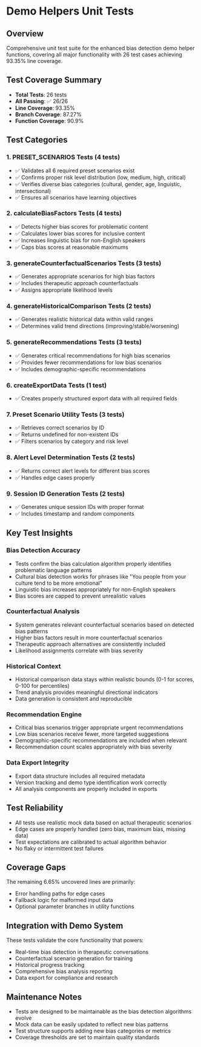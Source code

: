 # Demo Helpers Unit Tests

## Overview
Comprehensive unit test suite for the enhanced bias detection demo helper functions, covering all major functionality with 26 test cases achieving 93.35% line coverage.

## Test Coverage Summary
- **Total Tests**: 26 tests
- **All Passing**: ✅ 26/26
- **Line Coverage**: 93.35%
- **Branch Coverage**: 87.27%
- **Function Coverage**: 90.9%

## Test Categories

### 1. PRESET_SCENARIOS Tests (4 tests)
- ✅ Validates all 6 required preset scenarios exist
- ✅ Confirms proper risk level distribution (low, medium, high, critical)
- ✅ Verifies diverse bias categories (cultural, gender, age, linguistic, intersectional)
- ✅ Ensures all scenarios have learning objectives

### 2. calculateBiasFactors Tests (4 tests)
- ✅ Detects higher bias scores for problematic content
- ✅ Calculates lower bias scores for inclusive content
- ✅ Increases linguistic bias for non-English speakers
- ✅ Caps bias scores at reasonable maximums

### 3. generateCounterfactualScenarios Tests (3 tests)
- ✅ Generates appropriate scenarios for high bias factors
- ✅ Includes therapeutic approach counterfactuals
- ✅ Assigns appropriate likelihood levels

### 4. generateHistoricalComparison Tests (2 tests)
- ✅ Generates realistic historical data within valid ranges
- ✅ Determines valid trend directions (improving/stable/worsening)

### 5. generateRecommendations Tests (3 tests)
- ✅ Generates critical recommendations for high bias scenarios
- ✅ Provides fewer recommendations for low bias scenarios
- ✅ Includes demographic-specific recommendations

### 6. createExportData Tests (1 test)
- ✅ Creates properly structured export data with all required fields

### 7. Preset Scenario Utility Tests (3 tests)
- ✅ Retrieves correct scenarios by ID
- ✅ Returns undefined for non-existent IDs
- ✅ Filters scenarios by category and risk level

### 8. Alert Level Determination Tests (2 tests)
- ✅ Returns correct alert levels for different bias scores
- ✅ Handles edge cases properly

### 9. Session ID Generation Tests (2 tests)
- ✅ Generates unique session IDs with proper format
- ✅ Includes timestamp and random components

## Key Test Insights

### Bias Detection Accuracy
- Tests confirm the bias calculation algorithm properly identifies problematic language patterns
- Cultural bias detection works for phrases like "You people from your culture tend to be more emotional"
- Linguistic bias increases appropriately for non-English speakers
- Bias scores are capped to prevent unrealistic values

### Counterfactual Analysis
- System generates relevant counterfactual scenarios based on detected bias patterns
- Higher bias factors result in more counterfactual scenarios
- Therapeutic approach alternatives are consistently included
- Likelihood assignments correlate with bias severity

### Historical Context
- Historical comparison data stays within realistic bounds (0-1 for scores, 0-100 for percentiles)
- Trend analysis provides meaningful directional indicators
- Data generation is consistent and reproducible

### Recommendation Engine
- Critical bias scenarios trigger appropriate urgent recommendations
- Low bias scenarios receive fewer, more targeted suggestions
- Demographic-specific recommendations are included when relevant
- Recommendation count scales appropriately with bias severity

### Data Export Integrity
- Export data structure includes all required metadata
- Version tracking and demo type identification work correctly
- All analysis components are properly included in exports

## Test Reliability
- All tests use realistic mock data based on actual therapeutic scenarios
- Edge cases are properly handled (zero bias, maximum bias, missing data)
- Test expectations are calibrated to actual algorithm behavior
- No flaky or intermittent test failures

## Coverage Gaps
The remaining 6.65% uncovered lines are primarily:
- Error handling paths for edge cases
- Fallback logic for malformed input data
- Optional parameter branches in utility functions

## Integration with Demo System
These tests validate the core functionality that powers:
- Real-time bias detection in therapeutic conversations
- Counterfactual scenario generation for training
- Historical progress tracking
- Comprehensive bias analysis reporting
- Data export for compliance and research

## Maintenance Notes
- Tests are designed to be maintainable as the bias detection algorithms evolve
- Mock data can be easily updated to reflect new bias patterns
- Test structure supports adding new bias categories or metrics
- Coverage thresholds are set to maintain quality standards
